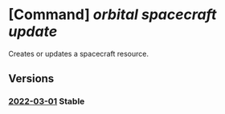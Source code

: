 # [Command] _orbital spacecraft update_

Creates or updates a spacecraft resource.

## Versions

### [2022-03-01](/Resources/mgmt-plane/L3N1YnNjcmlwdGlvbnMve30vcmVzb3VyY2Vncm91cHMve30vcHJvdmlkZXJzL21pY3Jvc29mdC5vcmJpdGFsL3NwYWNlY3JhZnRzL3t9/2022-03-01.xml) **Stable**

<!-- mgmt-plane /subscriptions/{}/resourcegroups/{}/providers/microsoft.orbital/spacecrafts/{} 2022-03-01 -->

